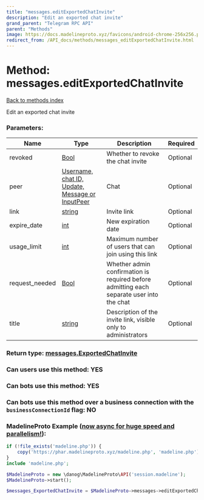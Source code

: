 ```yaml
---
title: "messages.editExportedChatInvite"
description: "Edit an exported chat invite"
grand_parent: "Telegram RPC API"
parent: "Methods"
image: https://docs.madelineproto.xyz/favicons/android-chrome-256x256.png
redirect_from: /API_docs/methods/messages_editExportedChatInvite.html
---
```

# Method: messages.editExportedChatInvite
[Back to methods index](index.html)



Edit an exported chat invite

### Parameters:

| Name     |    Type       | Description | Required |
|----------|---------------|-------------|----------|
|revoked|[Bool](/API_docs/types/Bool.html) | Whether to revoke the chat invite | Optional|
|peer|[Username, chat ID, Update, Message or InputPeer](/API_docs/types/InputPeer.html) | Chat | Optional|
|link|[string](/API_docs/types/string.html) | Invite link | Optional|
|expire\_date|[int](/API_docs/types/int.html) | New expiration date | Optional|
|usage\_limit|[int](/API_docs/types/int.html) | Maximum number of users that can join using this link | Optional|
|request\_needed|[Bool](/API_docs/types/Bool.html) | Whether admin confirmation is required before admitting each separate user into the chat | Optional|
|title|[string](/API_docs/types/string.html) | Description of the invite link, visible only to administrators | Optional|


### Return type: [messages.ExportedChatInvite](/API_docs/types/messages.ExportedChatInvite.html)

### Can users use this method: **YES**


### Can bots use this method: **YES**


### Can bots use this method over a business connection with the `businessConnectionId` flag: **NO**


### MadelineProto Example ([now async for huge speed and parallelism!](https://docs.madelineproto.xyz/docs/ASYNC.html)):


```php
if (!file_exists('madeline.php')) {
    copy('https://phar.madelineproto.xyz/madeline.php', 'madeline.php');
}
include 'madeline.php';

$MadelineProto = new \danog\MadelineProto\API('session.madeline');
$MadelineProto->start();

$messages_ExportedChatInvite = $MadelineProto->messages->editExportedChatInvite(revoked: $Bool, peer: $InputPeer, link: 'string', expire_date: $int, usage_limit: $int, request_needed: $Bool, title: 'string', );
```

